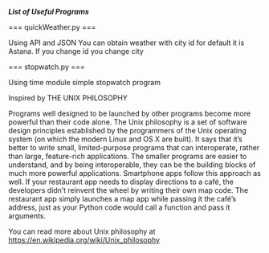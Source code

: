 
***List of Useful Programs***

=== quickWeather.py ===

Using API and JSON
You can obtain weather with city id
for default it is Astana.
If you change id you change city

=== stopwatch.py ===

Using time module simple stopwatch program

Inspired by THE UNIX PHILOSOPHY

Programs well designed to be launched by other programs become more powerful than their code alone. The Unix philosophy is a set of software design principles established by the programmers of the Unix operating system (on which the modern Linux and OS X are built). It says that it’s better to write small, limited-purpose programs that can interoperate, rather than large, feature-rich applications. The smaller programs are easier to understand, and by being interoperable, they can be the building blocks of much more powerful applications.
Smartphone apps follow this approach as well. If your restaurant app needs to display directions to a café, the developers didn’t reinvent the wheel by writing their own map code. The restaurant app simply launches a map app while passing it the café’s address, just as your Python code would call a function and pass it arguments.

You can read more about Unix philosophy at 
https://en.wikipedia.org/wiki/Unix_philosophy